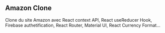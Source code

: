 ## Amazon Clone
Clone du site Amazon avec React context API, React useReducer Hook, Firebase authetification, React Router, Material UI, React Currency Format...
